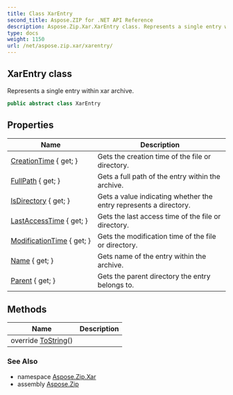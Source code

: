 ```yaml
---
title: Class XarEntry
second_title: Aspose.ZIP for .NET API Reference
description: Aspose.Zip.Xar.XarEntry class. Represents a single entry within xar archive
type: docs
weight: 1150
url: /net/aspose.zip.xar/xarentry/
---
```

## XarEntry class

Represents a single entry within xar archive.

```csharp
public abstract class XarEntry
```

## Properties

| Name | Description |
| --- | --- |
| [CreationTime](../../aspose.zip.xar/xarentry/creationtime/) { get; } | Gets the creation time of the file or directory. |
| [FullPath](../../aspose.zip.xar/xarentry/fullpath/) { get; } | Gets a full path of the entry within the archive. |
| [IsDirectory](../../aspose.zip.xar/xarentry/isdirectory/) { get; } | Gets a value indicating whether the entry represents a directory. |
| [LastAccessTime](../../aspose.zip.xar/xarentry/lastaccesstime/) { get; } | Gets the last access time of the file or directory. |
| [ModificationTime](../../aspose.zip.xar/xarentry/modificationtime/) { get; } | Gets the modification time of the file or directory. |
| [Name](../../aspose.zip.xar/xarentry/name/) { get; } | Gets name of the entry within the archive. |
| [Parent](../../aspose.zip.xar/xarentry/parent/) { get; } | Gets the parent directory the entry belongs to. |

## Methods

| Name | Description |
| --- | --- |
| override [ToString](../../aspose.zip.xar/xarentry/tostring/)() |  |

### See Also

* namespace [Aspose.Zip.Xar](../../aspose.zip.xar/)
* assembly [Aspose.Zip](../../)



